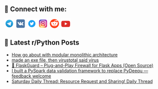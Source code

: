 ## 🔎 Connect with me:
[<img src="https://github.com/bullbesh/bullbesh/blob/main/images/Telegram.png" width="32" height="32" />](https://t.me/bullbesh)
[<img src="https://github.com/bullbesh/bullbesh/blob/main/images/VK.png" width="32" height="32" />](https://vk.com/bullbesh)
[<img src="https://github.com/bullbesh/bullbesh/blob/main/images/Twitter.png" width="32" height="32" />](https://twitter.com/bullbesh1)
[<img src="https://github.com/bullbesh/bullbesh/blob/main/images/Instagram.png" width="32" height="32" />](https://www.instagram.com/bullbesh)
[<img src="https://github.com/bullbesh/bullbesh/blob/main/images/Reddit.png" width="32" height="32" />](https://www.reddit.com/user/bullbesh)
[<img src="https://github.com/bullbesh/bullbesh/blob/main/images/YouTube.png" width="32" height="32" />](https://www.youtube.com/channel/UCtfjRs6uzgq5mfm8S06WTcg)

## 📕 Latest r/Python Posts
<!-- BLOG-POST-LIST:START -->
- [How go about with modular monolithic architecture](https://www.reddit.com/r/Python/comments/1kdroea/how_go_about_with_modular_monolithic_architecture/)
- [made an exe file, then virustotal said virus](https://www.reddit.com/r/Python/comments/1kdrh0h/made_an_exe_file_then_virustotal_said_virus/)
- [🚀 FlaskGuard – Plug-and-Play Firewall for Flask Apps &lpar;Open Source&rpar;](https://www.reddit.com/r/Python/comments/1kdq1zy/flaskguard_plugandplay_firewall_for_flask_apps/)
- [I built a PySpark data validation framework to replace PyDeequ — feedback welcome](https://www.reddit.com/r/Python/comments/1kdgumc/i_built_a_pyspark_data_validation_framework_to/)
- [Saturday Daily Thread: Resource Request and Sharing! Daily Thread](https://www.reddit.com/r/Python/comments/1kdfo8x/saturday_daily_thread_resource_request_and/)
<!-- BLOG-POST-LIST:END -->
